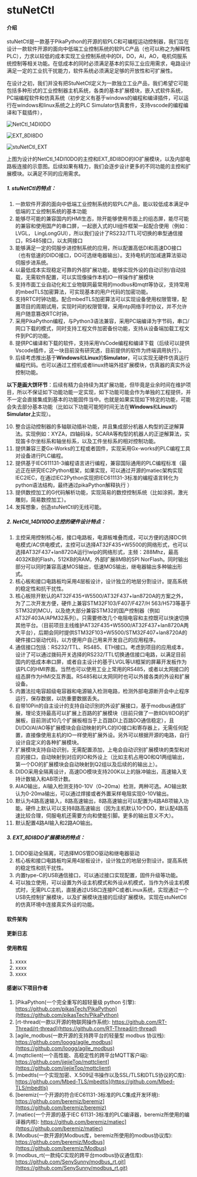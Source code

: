 # stuNetCtl

#### 介绍

​        stuNetCtl是一款基于PikaPython的开源的软PLC和可编程运动控制器，我们旨在设计一款软件开源的面向中低端工业控制系统的软PLC产品（也可以称之为解释性PLC），力求以较低的成本实现工业控制系统中的DI，DO，AI，AO，电机伺服系统控制等相关功能。在低成本的同时必须满足基本的实际工业应用需求，电路设计满足一定的工业抗干扰能力，软件系统必须满足足够的开放性和可扩展性。

​        在设计之初，我们并没有把StuNetCtl定义为一款独立工业产品，我们希望它可能包括多种形式的工业控制器主机系统，各类的基本扩展模块，嵌入式软件系统，PC端编程软件和仿真系统（初步定义有基于windows的编程和编译插件，可以运行在windows和linux系统之上的PLC Simulator仿真套件，支持vscode的编程编译和下载插件），



![NetCtl_14DI0DO](img\NetCtl_14DI0DO.png)

![EXT_8DI8DO](img\EXT_8DI8DO.png)

![stuNetCtl_EXT](img\stuNetCtl_EXT.jpg)

​        上图为设计的NetCtl_14DI10DO的主控和EXT_8DI8DO的IO扩展模块，以及内部电路板连接的示意图。后续如果有精力，我们会逐步设计更多的不同功能的主控和扩展模块。以满足不同的应用需求。

##### 1. stuNetCtl的特点：

1. 一款软件开源的面向中低端工业控制系统的软PLC产品，能以较低成本满足中低端的工业控制系统的基本功能
2. 能够尽可能的兼容国内的HMI生态，除开能够使用市面上的组态屏，能尽可能的兼容和使用国产的串口屏，一起嵌入式的UI组件框架一起配合使用（例如：LVGL， LingLongGUI），所以我们设计了RS232/TTL可切换的串型通信接口，RS485接口，以太网接口
3. 能够满足一定的伺服步进控制系统的应用，所以配置高低DI和高速DO接口（也有低速的DIDO接口，DO可选继电器输出）。支持电机的加减速算法驱动伺服步进系统。
4. 以最低成本实现稳定可靠的外部扩展功能，能够实现外设的自动识别/自动挂载，无需软件配置，可以实现像操作本机IO一样操作扩展模块
5. 支持市面工业自动化和工业物联网最常用的modbus和mqtt等协议，支持常用的mbedTLS加密算法，可实现基本的用户代码的加密功能。
6. 支持RTC时钟功能。配合mbedTLS加密算法可以实现设备使用权限管理，配置项目的周期试用，实现时间的权限管理，采用ntp网络手时协议，并不允许用户随意篡改RTC时钟。
7. 采用PikaPython编程，与Python3语法兼容，采用PC端编译为字节码，串口/网口下载的模式，同时支持工程文件加密备份功能，支持从设备端加载工程文件到PC的功能。
8. 提供PC编译和下载的软件，支持采用VsCode编程和编译下载（后续可以提供Vscode插件，这一块目前没有研究透，目前提供的软件为终端调用执行）。
9. 后续考虑推出基于**Windows**和**Linux**的**Simulator**，可以实现无硬件仿真运行编程代码。也可以通过工控机或者linux终端外挂扩展模块，仿真器的真实外设控制功能。

​        **以下是画大饼环节**：后续有精力会持续为其扩展功能，但毕竟是业余时间在维护项目，所以不保证如下功能功能一定实现，如下功能可能会作为单独的工程提供，并不一定会直接集成到基本的功能固件当中。也就是如果实现如下特定的功能，可能会失去部分基本功能（比如以下功能可能短时间无法在**Windows**和**Linux**的**Simulator上**实现）。

10. 整合运动控制器的多轴联动插补功能，并且集成部分机器人构型的正逆解算法。实现例如：XYZA，四轴码垛，SCARA等构型的机器人的正逆解算法，实现笛卡尔坐标系和轴坐标系，以及工件坐标系的相对控制功能。
11. 提供兼容三菱Gx-Works的工程或者固件，实现采用Gx-works的PLC编程工具对设备进行PLC编程。
12. 提供基于IEC611131-3编程语言进行编程，兼容国际通用的PLC编程标准（最近正在研究IEC2Python框架，如果实现，可以通过开源的matiec架构实现IEC2IEC，在通过IEC2Python实现把IEC611131-3标准的编程语言转化为python语法结构，最终通过pikaPython解释执行 ）
13. 提供数控加工的G代码解析功能，实现简易的数控控制系统（比如涂鸦，激光雕刻，简易数控加工）。
14. 发挥想象，创造stuNetCtl的无线可能。

##### 2. NetCtl_14DI10DO主控的硬件设计特点：

1. 主控采用控制核心板，接口电路板，电源板堆叠而成，可以方便的选择DC供电模式/AC供电模式，主控可以选择AT32F435+W5500的网络形式，也可以选择AT32F437+lan8720A运行lwip的网络形式，主频：288Mhz，最高4032KB的Flash，512KB的RAM，外部扩展8MB的SPI NorFlash。同时输出部分可以同时兼容高速MOS输出，低速MOS输出，继电器输出多种输出形式。
2. 核心板和接口电路板均采用4层板设计，设计独立的地层分割设计。提高系统的稳定性和抗干扰性。
3. 核心板除开默认的AT32F435+W5500/AT32F437+lan8720A的方案之外，为了二次开发方便，硬件上兼容STM32F103/F407/F427/H 563/H573等基于STM32的MCU，以及绝大部分兼容STM32的国产控制器（例如AT32F403A/APM32系列）。只需要修改几个电阻电容和主控既可以快速切换其他平台。（目前项目主线维护AT32F435+W5500/AT32F437+lan8720A两大平台），后期会同时提供STM32F103+W5500/STM32F407+lan8720A的硬件接口驱动代码，以方便用户自己用来开发自己的应用程序。
4. 通信接口包括：RS232/TTL、RS485、ETH接口。考虑到项目的应用成本，设计了可以通过拨码开关选择的RS232/TTL切换通信接口电路，以满足目前国内的低成本串口屏，或者自主设计的基于LVGL等UI框架的屏幕开发板作为该PLC的HMI界面。当然也可以使用工业上常用的RS485，或者以太网接口的组态屏作为HMI交互界面。RS485和以太网同时也可以外接各类的外设和扩展设备。
5. 内置法拉电容超级电容器和电源输入检测电路，检测外部电源断开会中止程序运行，保存数据，以防重要数据丢失。
6. 自带10Pin的自主设计的支持自动识别的外设扩展接口，基于modbus通信扩展，理论支持最高可以扩展上百路的扩展模块（目前只做了一款8DI/8DO的扩展板，目前测试10几个扩展板相当于上百路DI上百路DO通信稳定），且DI/DO/AI/AO等扩展模块会自动映射的PLC的IO接口和寄存器上，无需任何配置，直接像使用主机的IO一样使用扩展外设。另外可以根据开源的电路，自行设计自定义的各种扩展模块。
7. 扩展模块支持自动识别，无需配置添加，上电会自动识别扩展模块的类型和对应的接口，自动映射到对应的IO和外设上（比如主机占用Q0和Q1两组输出，第一个DO的扩展模块会自动映射到Q2组以及后续的的输出上）。
8. DIDO采用全隔离设计，高速DO模块支持200K以上的脉冲输出，高速输入支持计数输入和AB项计数。
9. AIAO输出，AI输入检测支持0-10V（0~20ma）检测，两种可选。AO输出默认为0-20ma输出，可以通过焊接或者外置采样电阻实现0-10V输出。
10. 默认为4路高速输入，8路高速输出，8路高速输出可以配置为4路AB项输入功能。硬件上默认可以支持8路高速输出（因为主机默认10个DO，默认配4路高速比较合理，伺服电机还需要方向和使能引脚。更多的输出意义不大）。
11. 默认配置4路AI输入和2路AO输出。

##### 3. EXT_8DI8DO扩展模块的特点：

1. DIDO驱动全隔离，可选择MOS管DO驱动和继电器驱动
1. 核心板和接口电路板均采用4层板设计，设计独立的地层分割设计。提高系统的稳定性和抗干扰性。
1. 内置type-C的USB通信接口，可以通过接口实现配置，固件升级等功能。
1. 可以独立使用，可以设置为外设主机模式和外设从机模式，当作为外设主机模式时，无需PLC主机，直接通过USB口连接PC或者Linux系统，实现通过一个USB先控制扩展模块，以及扩展模块连接的后续扩展模块。实现在stuNetCtl的仿真环境中连接真实外设的功能。

#### 软件架构


#### 更新日志




#### 使用教程

1.  xxxx
2.  xxxx
3.  xxxx

#### 感谢以下项目作者

1.  [PikaPython(一个完全重写的超轻量级 python 引擎): https://github.com/pikasTech/PikaPython](https://github.com/pikasTech/PikaPython)
2.  [rt-thread(一款以开源的物联网操作系统): https://github.com/RT-Thread/rt-thread](https://github.com/RT-Thread/rt-thread)
3.  [agile_modbus(一款开源的支持跨平台的轻量型 modbus 协议栈): https://github.com/loogg/agile_modbus](https://github.com/loogg/agile_modbus)
4.  [mqttclient(一个高性能、高稳定性的跨平台MQTT客户端): https://github.com/jiejieTop/mqttclient](https://github.com/jiejieTop/mqttclient)
5.  [mbedtls(一个实现加密、X.509证书操作以及SSL/TLS和DTLS协议的C库): https://github.com/Mbed-TLS/mbedtls](https://github.com/Mbed-TLS/mbedtls)
6.  [beremiz(一个开源的符合IEC61131-3标准的PLC集成开发环境): https://github.com/beremiz/beremiz](https://github.com/beremiz/beremiz)
7.  [matiec(一个开源的基于IEC 61131-3标准的PLC编译器，beremiz所使用的编译器内核): https://github.com/beremiz/matiec](https://github.com/beremiz/matiec)
8.  [Modbus(一款开源的Modbus库，beremiz所使用的modbus协议库): https://github.com/beremiz/Modbus](https://github.com/beremiz/Modbus)
9.  [modbus_rt(一款纯C实现的跨平台modbus协议通信库): https://github.com/SenySunny/modbus_rt.git](https://github.com/SenySunny/modbus_rt.git)

